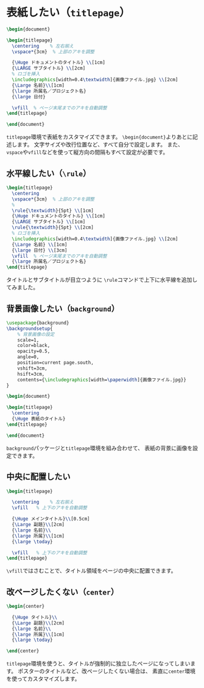 # 表紙したい（`titlepage`）

```latex
\begin{document}

\begin{titlepage}
  \centering    % 左右揃え
  \vspace*{3cm}  % 上部のアキを調整

  {\Huge ドキュメントのタイトル} \\[1cm]
  {\LARGE サブタイトル} \\[2cm]
  % ロゴを挿入
  \includegraphics[width=0.4\textwidth]{画像ファイル.jpg} \\[2cm]
  {\Large 名前}\\[1cm]
  {\large 所属名／プロジェクト名}
  {\large 日付}

  \vfill  % ページ末尾までのアキを自動調整
\end{titlepage}

\end{document}
```

`titlepage`環境で表紙をカスタマイズできます。
`\begin{document}`よりあとに記述します。
文字サイズや改行位置など、すべて自分で設定します。
また、`vspace`や`vfill`などを使って縦方向の間隔もすべて設定が必要です。

## 水平線したい（`\rule`）

```latex
\begin{titlepage}
  \centering
  \vspace*{3cm}  % 上部のアキを調整
  %
  \rule{\textwidth}{5pt} \\[1cm]
  {\Huge ドキュメントのタイトル} \\[1cm]
  {\LARGE サブタイトル} \\[1cm]
  \rule{\textwidth}{5pt} \\[2cm]
  % ロゴを挿入
  \includegraphics[width=0.4\textwidth]{画像ファイル.jpg} \\[2cm]
  {\Large 名前} \\[1cm]
  {\large 日付} \\[3cm]
  \vfill  % ページ末尾までのアキを自動調整
  {\large 所属名／プロジェクト名}
\end{titlepage}
```

タイトルとサブタイトルが目立つように
`\rule`コマンドで上下に水平線を追加してみました。

## 背景画像したい（`background`）

```latex
\usepackage{background}
\backgroundsetup{
    % 背景画像の設定
    scale=1,
    color=black,
    opacity=0.5,
    angle=0,
    position=current page.south,
    vshift=3cm,
    hsift=3cm,
    contents={\includegraphics[width=\paperwidth]{画像ファイル.jpg}}
}

\begin{document}

\begin{titlepage}
  \centering
  {\Huge 表紙のタイトル}
\end{titlepage}

\end{document}
```

`background`パッケージと`titlepage`環境を組み合わせて、
表紙の背景に画像を設定できます。

## 中央に配置したい

```latex
\begin{titlepage}

  \centering    % 左右揃え
  \vfill   % 上下のアキを自動調整

  {\Huge メインタイトル}\\[0.5cm]
  {\Large 副題}\\[2cm]
  {\large 名前}\\
  {\large 所属}\\[1cm]
  {\large \today}

  \vfill   % 上下のアキを自動調整
\end{titlepage}
```

`\vfill`ではさむことで、タイトル領域をページの中央に配置できます。

## 改ページしたくない（`center`）

```latex
\begin{center}

  {\Huge タイトル}\\
  {\Large 副題}\\[2cm]
  {\large 名前}\\
  {\large 所属}\\[1cm]
  {\large \today}

\end{center}
```

`titlepage`環境を使うと、タイトルが強制的に独立したページになってしまいます。
ポスターのタイトルなど、改ページしたくない場合は、
素直に`center`環境を使ってカスタマイズします。
